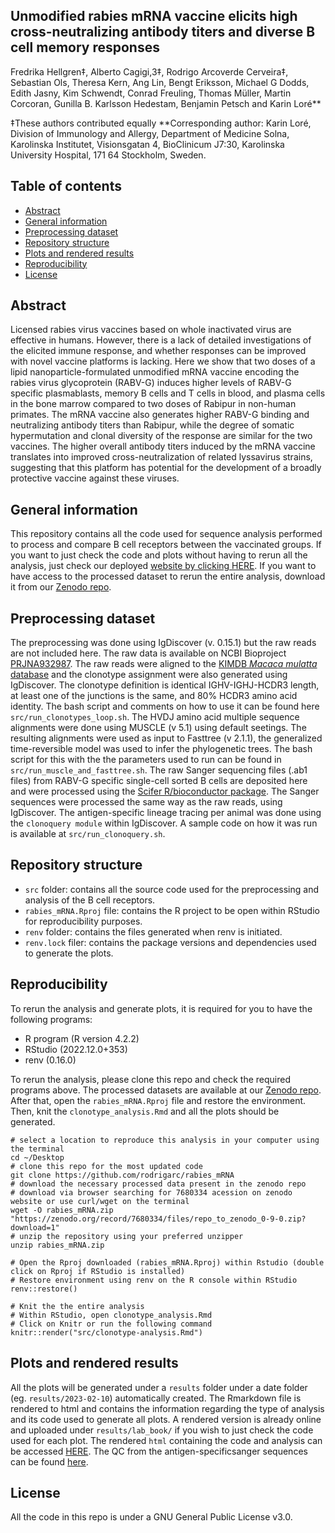 ## Unmodified rabies mRNA vaccine elicits high cross-neutralizing antibody titers and diverse B cell memory responses


Fredrika Hellgren‡, Alberto Cagigi,3‡, Rodrigo Arcoverde Cerveira‡, Sebastian Ols, Theresa Kern, Ang Lin, Bengt Eriksson, Michael G Dodds, Edith Jasny, Kim Schwendt, Conrad Freuling, Thomas Müller, Martin Corcoran, Gunilla B. Karlsson Hedestam, Benjamin Petsch and Karin Loré**

‡These authors contributed equally
**Corresponding author: Karin Loré, Division of Immunology and Allergy, Department of Medicine Solna, Karolinska Institutet, Visionsgatan 4, BioClinicum J7:30, Karolinska University Hospital, 171 64 Stockholm, Sweden.


## Table of contents
* [Abstract](#abstract)
* [General information](#general-information)
* [Preprocessing dataset](#preprocessing-dataset)
* [Repository structure](#repository-structure)
* [Plots and rendered results](#plots-and-rendered-results)
* [Reproducibility](#reproducibility)
* [License](#license)

## Abstract

Licensed rabies virus vaccines based on whole inactivated virus are effective in humans. However, there is a lack of detailed investigations of the elicited immune response, and whether responses can be improved with novel vaccine platforms is lacking. Here we show that two doses of a lipid nanoparticle-formulated unmodified mRNA vaccine encoding the rabies virus glycoprotein (RABV-G) induces higher levels of RABV-G specific plasmablasts, memory B cells and T cells in blood, and plasma cells in the bone marrow compared to two doses of Rabipur in non-human primates. The mRNA vaccine also generates higher RABV-G binding and neutralizing antibody titers than Rabipur, while the degree of somatic hypermutation and clonal diversity of the response are similar for the two vaccines. The higher overall antibody titers induced by the mRNA vaccine translates into improved cross-neutralization of related lyssavirus strains, suggesting that this platform has potential for the development of a broadly protective vaccine against these viruses.

## General information

This repository contains all the code used for sequence analysis performed to process and compare B cell receptors between the vaccinated groups. If you want to just check the code and plots without having to rerun all the analysis, just check our deployed [website by clicking HERE](https://rodrigarc.github.io/rabies_mRNA/results/lab_book/bcr-repertoire-analysis.html). If you want to have access to the processed dataset to rerun the entire analysis, download it from our [Zenodo repo](https://zenodo.org/record/7680334).

## Preprocessing dataset

The preprocessing was done using IgDiscover (v. 0.15.1) but the raw reads are not included here. The raw data is available on NCBI Bioproject [PRJNA932987](https://www.ncbi.nlm.nih.gov/bioproject/932987). 
The raw reads were aligned to the [KIMDB *Macaca mulatta* database](http://kimdb.gkhlab.se/datasets/) and the clonotype assignment were also generated using IgDiscover. The clonotype definition is identical IGHV-IGHJ-HCDR3 length, at least one of the junctions is the same, and 80% HCDR3 amino acid identity. The bash script and comments on how to use it can be found here `src/run_clonotypes_loop.sh`. The HVDJ amino acid multiple sequence alignments were done using MUSCLE (v 5.1) using default seetings. The resulting alignments were used as input to Fasttree (v 2.1.1), the generalized time-reversible model was used to infer the phylogenetic trees. The bash script for this with the the parameters used to run can be found in `src/run_muscle_and_fasttree.sh`. The raw Sanger sequencing files (.ab1 files) from RABV-G specific single-cell sorted B cells are deposited here and were processed using the [Scifer R/bioconductor package](http://doi.org/10.18129/B9.bioc.scifer). The Sanger sequences were processed the same way as the raw reads, using IgDiscover. The antigen-specific lineage tracing per animal was done using the `clonoquery module` within IgDiscover. A sample code on how it was run is available at `src/run_clonoquery.sh`.

## Repository structure
 - `src` folder: contains all the source code used for the preprocessing and analysis of the B cell receptors.
 - `rabies_mRNA.Rproj` file: contains the R project to be open within RStudio for reproducibility purposes.
 - `renv` folder: contains the files generated when renv is initiated. 
 - `renv.lock` filer: contains the package versions and dependencies used to generate the plots.
 
## Reproducibility

To rerun the analysis and generate plots, it is required for you to have the following programs:
 - R program (R version 4.2.2)
 - RStudio (2022.12.0+353)
 - renv (0.16.0)
 
To rerun the analysis, please clone this repo and check the required programs above. The processed datasets are available at our [Zenodo repo](https://zenodo.org/record/7680334). After that, open the `rabies_mRNA.Rproj` file and restore the environment. Then, knit the `clonotype_analysis.Rmd` and all the plots should be generated. 


```
# select a location to reproduce this analysis in your computer using the terminal
cd ~/Desktop
# clone this repo for the most updated code
git clone https://github.com/rodrigarc/rabies_mRNA
# download the necessary processed data present in the zenodo repo
# download via browser searching for 7680334 acession on zenodo website or use curl/wget on the terminal
wget -O rabies_mRNA.zip "https://zenodo.org/record/7680334/files/repo_to_zenodo_0-9-0.zip?download=1"
# unzip the repository using your preferred unzipper
unzip rabies_mRNA.zip

# Open the Rproj downloaded (rabies_mRNA.Rproj) within Rstudio (double click on Rproj if RStudio is installed)
# Restore environment using renv on the R console within RStudio
renv::restore()

# Knit the the entire analysis
# Within RStudio, open clonotype_analysis.Rmd
# Click on Knitr or run the following command
knitr::render("src/clonotype-analysis.Rmd")

```

## Plots and rendered results

All the plots will be generated under a `results` folder under a date folder (eg. `results/2023-02-10`) automatically created. The Rmarkdown file is rendered to html and contains the information regarding the type of analysis and its code used to generate all plots. A rendered version is already online and uploaded under `results/lab_book/` if you wish to just check the code used for each plot. The rendered `html` containing the code and analysis can be accessed [HERE](https://rodrigarc.github.io/rabies_mRNA/results/lab_book/bcr-repertoire-analysis.html). The QC from the antigen-specificsanger sequences can be found [here](https://rodrigarc.github.io/rabies_mRNA/results/lab_book/template_all_HC.html).


## License

All the code in this repo is under a GNU General Public License v3.0.
